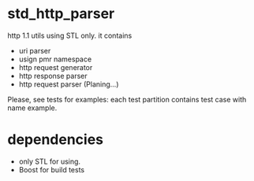 # std_http_parser
http 1.1 utils using STL only. it contains
- uri parser
- usign pmr namespace
- http request generator
- http response parser
- http request parser (Planing...)

Please, see tests for examples: each test partition contains test case with name example.

# dependencies
- only STL for using.
- Boost for build tests
